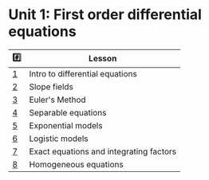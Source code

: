 # Unit 1: First order differential equations

| :hash: | Lesson |
|-|-|
| [1](1) | Intro to differential equations |
| [2](2) | Slope fields |
| [3](3) | Euler's Method |
| [4](4) | Separable equations |
| [5](5) | Exponential models |
| [6](6) | Logistic models |
| [7](7) | Exact equations and integrating factors |
| [8](8) | Homogeneous equations |
